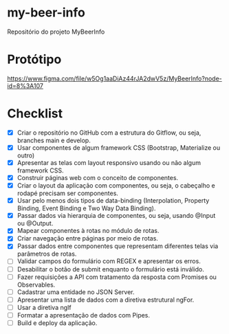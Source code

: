 # my-beer-info
Repositório do projeto MyBeerInfo

# Protótipo
https://www.figma.com/file/w5Og1aaDiAz44rJA2dwV5z/MyBeerInfo?node-id=8%3A107

# Checklist
 - [x] Criar o repositório no GitHub com a estrutura do Gitflow, ou seja, branches main e develop.
 - [x] Usar componentes de algum framework CSS (Bootstrap, Materialize ou outro)
 - [x] Apresentar as telas com layout responsivo usando ou não algum framework CSS.
 - [x] Construir páginas web com o conceito de componentes.
 - [x] Criar o layout da aplicação com componentes, ou seja, o cabeçalho e rodapé precisam ser componentes.
 - [x] Usar pelo menos dois tipos de data-binding (Interpolation, Property Binding, Event Binding e Two Way Data Binding).
 - [x] Passar dados via hierarquia de componentes, ou seja, usando @Input ou @Output.
 - [x] Mapear componentes à rotas no módulo de rotas.
 - [x] Criar navegação entre páginas por meio de rotas.
 - [x] Passar dados entre componentes que representam diferentes telas via parâmetros de rotas.
 - [ ] Validar campos do formulário com REGEX e apresentar os erros.
 - [ ] Desabilitar o botão de submit enquanto o formulário está inválido.
 - [ ] Fazer requisições a API com tratamento da resposta com Promises ou Observables.
 - [ ] Cadastrar uma entidade no JSON Server.
 - [ ] Apresentar uma lista de dados com a diretiva estrutural ngFor.
 - [ ] Usar a diretiva ngIf
 - [ ] Formatar a apresentação de dados com Pipes.
 - [ ] Build e deploy da aplicação.
